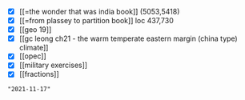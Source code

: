 - [x] [[=the wonder that was india book]] (5053,5418)
- [x] [[=from plassey to partition book]] loc 437,730
- [x] [[geo 19]]
- [x] [[gc leong ch21 - the warm temperate eastern margin (china type) climate]]
- [x] [[opec]]
- [x] [[military exercises]]
- [x] [[fractions]]

```query 2021-09-27 16:03
"2021-11-17"
```